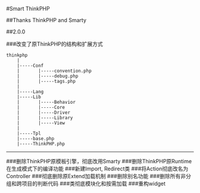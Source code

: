 ﻿#Smart ThinkPHP

##Thanks ThinkPHP and Smarty

##2.0.0

###改变了原ThinkPHP的结构和扩展方式

	thinkphp
		|
		|-----Conf
		|		|-----convention.php
		|		|-----debug.php
		|		|-----tags.php
		|
		|-----Lang
		|-----Lib
		|		|-----Behavior
		|		|-----Core
		|		|-----Driver
		|		|-----Library
		|		|-----View
		|
		|-----Tpl
		|-----base.php
		|-----ThinkPHP.php

---
###删除ThinkPHP原模板引擎，彻底改用Smarty
###删除ThinkPHP原Runtime在生成模式下的编译功能
###新建Import, Redirect类
###将Action彻底改名为Controller
###彻底删除原Extend加载机制
###删除别名功能
###删除所有非分组和跨项目的判断代码
###类彻底模块化和按需加载
###重构widget